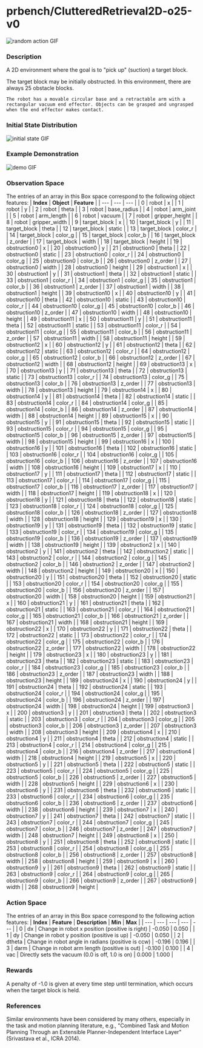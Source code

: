 # prbench/ClutteredRetrieval2D-o25-v0
![random action GIF](assets/random_action_gifs/ClutteredRetrieval2D-o25.gif)

### Description
A 2D environment where the goal is to "pick up" (suction) a target block.
    
The target block may be initially obstructed. In this environment, there are always 25 obstacle blocks.

    The robot has a movable circular base and a retractable arm with a rectangular vacuum end effector. Objects can be grasped and ungrasped when the end effector makes contact.
    
### Initial State Distribution
![initial state GIF](assets/initial_state_gifs/ClutteredRetrieval2D-o25.gif)

### Example Demonstration
![demo GIF](assets/demo_gifs/ClutteredRetrieval2D-o25.gif)

### Observation Space
The entries of an array in this Box space correspond to the following object features:
| **Index** | **Object** | **Feature** |
| --- | --- | --- |
| 0 | robot | x |
| 1 | robot | y |
| 2 | robot | theta |
| 3 | robot | base_radius |
| 4 | robot | arm_joint |
| 5 | robot | arm_length |
| 6 | robot | vacuum |
| 7 | robot | gripper_height |
| 8 | robot | gripper_width |
| 9 | target_block | x |
| 10 | target_block | y |
| 11 | target_block | theta |
| 12 | target_block | static |
| 13 | target_block | color_r |
| 14 | target_block | color_g |
| 15 | target_block | color_b |
| 16 | target_block | z_order |
| 17 | target_block | width |
| 18 | target_block | height |
| 19 | obstruction0 | x |
| 20 | obstruction0 | y |
| 21 | obstruction0 | theta |
| 22 | obstruction0 | static |
| 23 | obstruction0 | color_r |
| 24 | obstruction0 | color_g |
| 25 | obstruction0 | color_b |
| 26 | obstruction0 | z_order |
| 27 | obstruction0 | width |
| 28 | obstruction0 | height |
| 29 | obstruction1 | x |
| 30 | obstruction1 | y |
| 31 | obstruction1 | theta |
| 32 | obstruction1 | static |
| 33 | obstruction1 | color_r |
| 34 | obstruction1 | color_g |
| 35 | obstruction1 | color_b |
| 36 | obstruction1 | z_order |
| 37 | obstruction1 | width |
| 38 | obstruction1 | height |
| 39 | obstruction10 | x |
| 40 | obstruction10 | y |
| 41 | obstruction10 | theta |
| 42 | obstruction10 | static |
| 43 | obstruction10 | color_r |
| 44 | obstruction10 | color_g |
| 45 | obstruction10 | color_b |
| 46 | obstruction10 | z_order |
| 47 | obstruction10 | width |
| 48 | obstruction10 | height |
| 49 | obstruction11 | x |
| 50 | obstruction11 | y |
| 51 | obstruction11 | theta |
| 52 | obstruction11 | static |
| 53 | obstruction11 | color_r |
| 54 | obstruction11 | color_g |
| 55 | obstruction11 | color_b |
| 56 | obstruction11 | z_order |
| 57 | obstruction11 | width |
| 58 | obstruction11 | height |
| 59 | obstruction12 | x |
| 60 | obstruction12 | y |
| 61 | obstruction12 | theta |
| 62 | obstruction12 | static |
| 63 | obstruction12 | color_r |
| 64 | obstruction12 | color_g |
| 65 | obstruction12 | color_b |
| 66 | obstruction12 | z_order |
| 67 | obstruction12 | width |
| 68 | obstruction12 | height |
| 69 | obstruction13 | x |
| 70 | obstruction13 | y |
| 71 | obstruction13 | theta |
| 72 | obstruction13 | static |
| 73 | obstruction13 | color_r |
| 74 | obstruction13 | color_g |
| 75 | obstruction13 | color_b |
| 76 | obstruction13 | z_order |
| 77 | obstruction13 | width |
| 78 | obstruction13 | height |
| 79 | obstruction14 | x |
| 80 | obstruction14 | y |
| 81 | obstruction14 | theta |
| 82 | obstruction14 | static |
| 83 | obstruction14 | color_r |
| 84 | obstruction14 | color_g |
| 85 | obstruction14 | color_b |
| 86 | obstruction14 | z_order |
| 87 | obstruction14 | width |
| 88 | obstruction14 | height |
| 89 | obstruction15 | x |
| 90 | obstruction15 | y |
| 91 | obstruction15 | theta |
| 92 | obstruction15 | static |
| 93 | obstruction15 | color_r |
| 94 | obstruction15 | color_g |
| 95 | obstruction15 | color_b |
| 96 | obstruction15 | z_order |
| 97 | obstruction15 | width |
| 98 | obstruction15 | height |
| 99 | obstruction16 | x |
| 100 | obstruction16 | y |
| 101 | obstruction16 | theta |
| 102 | obstruction16 | static |
| 103 | obstruction16 | color_r |
| 104 | obstruction16 | color_g |
| 105 | obstruction16 | color_b |
| 106 | obstruction16 | z_order |
| 107 | obstruction16 | width |
| 108 | obstruction16 | height |
| 109 | obstruction17 | x |
| 110 | obstruction17 | y |
| 111 | obstruction17 | theta |
| 112 | obstruction17 | static |
| 113 | obstruction17 | color_r |
| 114 | obstruction17 | color_g |
| 115 | obstruction17 | color_b |
| 116 | obstruction17 | z_order |
| 117 | obstruction17 | width |
| 118 | obstruction17 | height |
| 119 | obstruction18 | x |
| 120 | obstruction18 | y |
| 121 | obstruction18 | theta |
| 122 | obstruction18 | static |
| 123 | obstruction18 | color_r |
| 124 | obstruction18 | color_g |
| 125 | obstruction18 | color_b |
| 126 | obstruction18 | z_order |
| 127 | obstruction18 | width |
| 128 | obstruction18 | height |
| 129 | obstruction19 | x |
| 130 | obstruction19 | y |
| 131 | obstruction19 | theta |
| 132 | obstruction19 | static |
| 133 | obstruction19 | color_r |
| 134 | obstruction19 | color_g |
| 135 | obstruction19 | color_b |
| 136 | obstruction19 | z_order |
| 137 | obstruction19 | width |
| 138 | obstruction19 | height |
| 139 | obstruction2 | x |
| 140 | obstruction2 | y |
| 141 | obstruction2 | theta |
| 142 | obstruction2 | static |
| 143 | obstruction2 | color_r |
| 144 | obstruction2 | color_g |
| 145 | obstruction2 | color_b |
| 146 | obstruction2 | z_order |
| 147 | obstruction2 | width |
| 148 | obstruction2 | height |
| 149 | obstruction20 | x |
| 150 | obstruction20 | y |
| 151 | obstruction20 | theta |
| 152 | obstruction20 | static |
| 153 | obstruction20 | color_r |
| 154 | obstruction20 | color_g |
| 155 | obstruction20 | color_b |
| 156 | obstruction20 | z_order |
| 157 | obstruction20 | width |
| 158 | obstruction20 | height |
| 159 | obstruction21 | x |
| 160 | obstruction21 | y |
| 161 | obstruction21 | theta |
| 162 | obstruction21 | static |
| 163 | obstruction21 | color_r |
| 164 | obstruction21 | color_g |
| 165 | obstruction21 | color_b |
| 166 | obstruction21 | z_order |
| 167 | obstruction21 | width |
| 168 | obstruction21 | height |
| 169 | obstruction22 | x |
| 170 | obstruction22 | y |
| 171 | obstruction22 | theta |
| 172 | obstruction22 | static |
| 173 | obstruction22 | color_r |
| 174 | obstruction22 | color_g |
| 175 | obstruction22 | color_b |
| 176 | obstruction22 | z_order |
| 177 | obstruction22 | width |
| 178 | obstruction22 | height |
| 179 | obstruction23 | x |
| 180 | obstruction23 | y |
| 181 | obstruction23 | theta |
| 182 | obstruction23 | static |
| 183 | obstruction23 | color_r |
| 184 | obstruction23 | color_g |
| 185 | obstruction23 | color_b |
| 186 | obstruction23 | z_order |
| 187 | obstruction23 | width |
| 188 | obstruction23 | height |
| 189 | obstruction24 | x |
| 190 | obstruction24 | y |
| 191 | obstruction24 | theta |
| 192 | obstruction24 | static |
| 193 | obstruction24 | color_r |
| 194 | obstruction24 | color_g |
| 195 | obstruction24 | color_b |
| 196 | obstruction24 | z_order |
| 197 | obstruction24 | width |
| 198 | obstruction24 | height |
| 199 | obstruction3 | x |
| 200 | obstruction3 | y |
| 201 | obstruction3 | theta |
| 202 | obstruction3 | static |
| 203 | obstruction3 | color_r |
| 204 | obstruction3 | color_g |
| 205 | obstruction3 | color_b |
| 206 | obstruction3 | z_order |
| 207 | obstruction3 | width |
| 208 | obstruction3 | height |
| 209 | obstruction4 | x |
| 210 | obstruction4 | y |
| 211 | obstruction4 | theta |
| 212 | obstruction4 | static |
| 213 | obstruction4 | color_r |
| 214 | obstruction4 | color_g |
| 215 | obstruction4 | color_b |
| 216 | obstruction4 | z_order |
| 217 | obstruction4 | width |
| 218 | obstruction4 | height |
| 219 | obstruction5 | x |
| 220 | obstruction5 | y |
| 221 | obstruction5 | theta |
| 222 | obstruction5 | static |
| 223 | obstruction5 | color_r |
| 224 | obstruction5 | color_g |
| 225 | obstruction5 | color_b |
| 226 | obstruction5 | z_order |
| 227 | obstruction5 | width |
| 228 | obstruction5 | height |
| 229 | obstruction6 | x |
| 230 | obstruction6 | y |
| 231 | obstruction6 | theta |
| 232 | obstruction6 | static |
| 233 | obstruction6 | color_r |
| 234 | obstruction6 | color_g |
| 235 | obstruction6 | color_b |
| 236 | obstruction6 | z_order |
| 237 | obstruction6 | width |
| 238 | obstruction6 | height |
| 239 | obstruction7 | x |
| 240 | obstruction7 | y |
| 241 | obstruction7 | theta |
| 242 | obstruction7 | static |
| 243 | obstruction7 | color_r |
| 244 | obstruction7 | color_g |
| 245 | obstruction7 | color_b |
| 246 | obstruction7 | z_order |
| 247 | obstruction7 | width |
| 248 | obstruction7 | height |
| 249 | obstruction8 | x |
| 250 | obstruction8 | y |
| 251 | obstruction8 | theta |
| 252 | obstruction8 | static |
| 253 | obstruction8 | color_r |
| 254 | obstruction8 | color_g |
| 255 | obstruction8 | color_b |
| 256 | obstruction8 | z_order |
| 257 | obstruction8 | width |
| 258 | obstruction8 | height |
| 259 | obstruction9 | x |
| 260 | obstruction9 | y |
| 261 | obstruction9 | theta |
| 262 | obstruction9 | static |
| 263 | obstruction9 | color_r |
| 264 | obstruction9 | color_g |
| 265 | obstruction9 | color_b |
| 266 | obstruction9 | z_order |
| 267 | obstruction9 | width |
| 268 | obstruction9 | height |


### Action Space
The entries of an array in this Box space correspond to the following action features:
| **Index** | **Feature** | **Description** | **Min** | **Max** |
| --- | --- | --- | --- | --- |
| 0 | dx | Change in robot x position (positive is right) | -0.050 | 0.050 |
| 1 | dy | Change in robot y position (positive is up) | -0.050 | 0.050 |
| 2 | dtheta | Change in robot angle in radians (positive is ccw) | -0.196 | 0.196 |
| 3 | darm | Change in robot arm length (positive is out) | -0.100 | 0.100 |
| 4 | vac | Directly sets the vacuum (0.0 is off, 1.0 is on) | 0.000 | 1.000 |


### Rewards
A penalty of -1.0 is given at every time step until termination, which occurs when the target block is held.


### References
Similar environments have been considered by many others, especially in the task and motion planning literature, e.g., "Combined Task and Motion Planning Through an Extensible Planner-Independent Interface Layer" (Srivastava et al., ICRA 2014).
